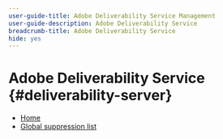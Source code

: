 ```yaml
---
user-guide-title: Adobe Deliverability Service Management
user-guide-description: Adobe Deliverability Service
breadcrumb-title: Adobe Deliverability Service
hide: yes
---
```

# Adobe Deliverability Service {#deliverability-server}

* [Home](home.md)
* [Global suppression list](global-suppression-list.md)
